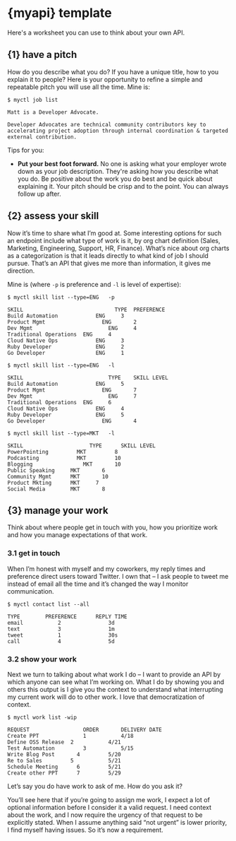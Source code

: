   # {myapi} template

Here's a worksheet you can use to think about your own API.

## {1} have a pitch

How do you describe what you do? If you have a unique title, how to you explain it to people? Here is your opportunity to refine a simple and repeatable pitch you will use all the time. Mine is:

```
$ myctl job list

Matt is a Developer Advocate.

Developer Advocates are technical community contributors key to accelerating project adoption through internal coordination & targeted external contribution.
```

Tips for you:
* **Put your best foot forward.** No one is asking what your employer wrote down as your job description. They're asking how you describe what you do. Be positive about the work you do best and be quick about explaining it. Your pitch should be crisp and to the point. You can always follow up after.

## {2} assess your skill

Now it’s time to share what I’m good at. Some interesting options for such an endpoint include what type of work is it, by org chart definition (Sales, Marketing, Engineering, Support, HR, Finance). What’s nice about org charts as a categorization is that it leads directly to what kind of job I should pursue. That’s an API that gives me more than information, it gives me direction.

Mine is (where `-p` is preference and `-l` is level of expertise):

```
$ myctl skill list --type=ENG	-p

SKILL					          TYPE	PREFERENCE
Build Automation		    ENG		3
Product Mgmt			      ENG		2
Dev Mgmt				        ENG		4
Traditional Operations	ENG		4
Cloud Native Ops		    ENG		3
Ruby Developer			    ENG		2
Go Developer		      	ENG		1

$ myctl skill list --type=ENG	-l

SKILL				           	TYPE	SKILL LEVEL
Build Automation	     	ENG		5
Product Mgmt			      ENG		7
Dev Mgmt				        ENG		7
Traditional Operations	ENG		6
Cloud Native Ops		    ENG		4
Ruby Developer			    ENG		5
Go Developer			      ENG		4

$ myctl skill list --type=MKT	-l

SKILL				      TYPE		SKILL LEVEL
PowerPointing		  MKT		  8
Podcasting			  MKT		  10
Blogging	     		MKT		  10
Public Speaking		MKT		  6
Community Mgmt		MKT		  10
Product Mkting		MKT	   	7
Social Media  		MKT		  8
```

## {3} manage your work

Think about where people get in touch with you, how you prioritize work and how you manage expectations of that work.

### 3.1 get in touch

When I’m honest with myself and my coworkers, my reply times and preference direct users toward Twitter. I own that – I ask people to tweet me instead of email all the time and it’s changed the way I monitor communication.

```
$ myctl contact list --all

TYPE		PREFERENCE		REPLY TIME
email		    2			    3d
text		  	3			    1m
tweet   		1	    		30s
call		  	4		    	5d
```

### 3.2 show your work

Next we turn to talking about what work I do – I want to provide an API by which anyone can see what I’m working on. What I do by showing you and others this output is I give you the context to understand what interrupting my current work will do to other work. I love that democratization of context.

```
$ myctl work list -wip

REQUEST			        ORDER		DELIVERY DATE
Create PPT			    1    		4/18
Define OSS Release	2		    4/21
Test Automation  		3		    5/15
Write Blog Post		  4		    5/20
Re to Sales	      	5		    5/21
Schedule Meeting	  6		    5/21
Create other PPT 	  7	    	5/29
```

Let’s say you do have work to ask of me. How do you ask it?

You’ll see here that if you’re going to assign me work, I expect a lot of optional information before I consider it a valid request. I need context about the work, and I now require the urgency of that request to be explicitly stated. When I assume anything said “not urgent” is lower priority, I find myself having issues. So it’s now a requirement.
